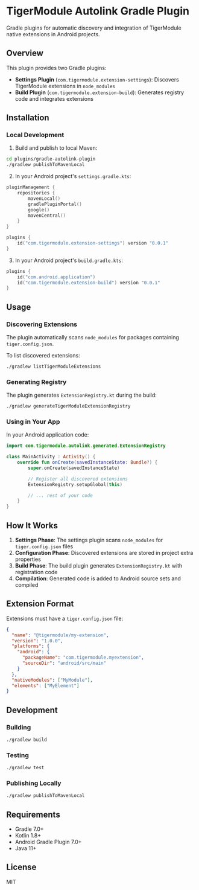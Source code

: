 # TigerModule Autolink Gradle Plugin

Gradle plugins for automatic discovery and integration of TigerModule native extensions in Android projects.

## Overview

This plugin provides two Gradle plugins:

- **Settings Plugin** (`com.tigermodule.extension-settings`): Discovers TigerModule extensions in `node_modules`
- **Build Plugin** (`com.tigermodule.extension-build`): Generates registry code and integrates extensions

## Installation

### Local Development

1. Build and publish to local Maven:

```bash
cd plugins/gradle-autolink-plugin
./gradlew publishToMavenLocal
```

2. In your Android project's `settings.gradle.kts`:

```kotlin
pluginManagement {
    repositories {
        mavenLocal()
        gradlePluginPortal()
        google()
        mavenCentral()
    }
}

plugins {
    id("com.tigermodule.extension-settings") version "0.0.1"
}
```

3. In your Android project's `build.gradle.kts`:

```kotlin
plugins {
    id("com.android.application")
    id("com.tigermodule.extension-build") version "0.0.1"
}
```

## Usage

### Discovering Extensions

The plugin automatically scans `node_modules` for packages containing `tiger.config.json`.

To list discovered extensions:

```bash
./gradlew listTigerModuleExtensions
```

### Generating Registry

The plugin generates `ExtensionRegistry.kt` during the build:

```bash
./gradlew generateTigerModuleExtensionRegistry
```

### Using in Your App

In your Android application code:

```kotlin
import com.tigermodule.autolink.generated.ExtensionRegistry

class MainActivity : Activity() {
    override fun onCreate(savedInstanceState: Bundle?) {
        super.onCreate(savedInstanceState)

        // Register all discovered extensions
        ExtensionRegistry.setupGlobal(this)

        // ... rest of your code
    }
}
```

## How It Works

1. **Settings Phase**: The settings plugin scans `node_modules` for `tiger.config.json` files
2. **Configuration Phase**: Discovered extensions are stored in project extra properties
3. **Build Phase**: The build plugin generates `ExtensionRegistry.kt` with registration code
4. **Compilation**: Generated code is added to Android source sets and compiled

## Extension Format

Extensions must have a `tiger.config.json` file:

```json
{
  "name": "@tigermodule/my-extension",
  "version": "1.0.0",
  "platforms": {
    "android": {
      "packageName": "com.tigermodule.myextension",
      "sourceDir": "android/src/main"
    }
  },
  "nativeModules": ["MyModule"],
  "elements": ["MyElement"]
}
```

## Development

### Building

```bash
./gradlew build
```

### Testing

```bash
./gradlew test
```

### Publishing Locally

```bash
./gradlew publishToMavenLocal
```

## Requirements

- Gradle 7.0+
- Kotlin 1.8+
- Android Gradle Plugin 7.0+
- Java 11+

## License

MIT
